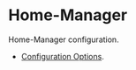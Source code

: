 # Home-Manager

Home-Manager configuration.

* [Configuration Options](https://nix-community.github.io/home-manager/options.html).
